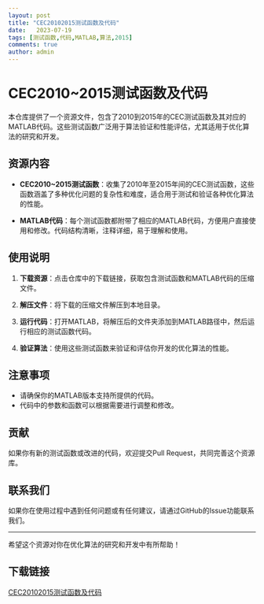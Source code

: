 ```yaml
---
layout: post
title: "CEC20102015测试函数及代码"
date:   2023-07-19
tags: [测试函数,代码,MATLAB,算法,2015]
comments: true
author: admin
---
```

# CEC2010~2015测试函数及代码

本仓库提供了一个资源文件，包含了2010到2015年的CEC测试函数及其对应的MATLAB代码。这些测试函数广泛用于算法验证和性能评估，尤其适用于优化算法的研究和开发。

## 资源内容

- **CEC2010~2015测试函数**：收集了2010年至2015年间的CEC测试函数，这些函数涵盖了多种优化问题的复杂性和难度，适合用于测试和验证各种优化算法的性能。
  
- **MATLAB代码**：每个测试函数都附带了相应的MATLAB代码，方便用户直接使用和修改。代码结构清晰，注释详细，易于理解和使用。

## 使用说明

1. **下载资源**：点击仓库中的下载链接，获取包含测试函数和MATLAB代码的压缩文件。
  
2. **解压文件**：将下载的压缩文件解压到本地目录。
  
3. **运行代码**：打开MATLAB，将解压后的文件夹添加到MATLAB路径中，然后运行相应的测试函数代码。

4. **验证算法**：使用这些测试函数来验证和评估你开发的优化算法的性能。

## 注意事项

- 请确保你的MATLAB版本支持所提供的代码。
- 代码中的参数和函数可以根据需要进行调整和修改。

## 贡献

如果你有新的测试函数或改进的代码，欢迎提交Pull Request，共同完善这个资源库。

## 联系我们

如果你在使用过程中遇到任何问题或有任何建议，请通过GitHub的Issue功能联系我们。

---

希望这个资源对你在优化算法的研究和开发中有所帮助！

## 下载链接

[CEC20102015测试函数及代码](https://pan.quark.cn/s/2a77f304e077)